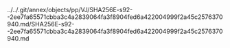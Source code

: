 ../../.git/annex/objects/pp/VJ/SHA256E-s92--2ee7fa65571cbba3c4a2839064fa3f8904fed6a422004999f2a45c2576370940.md/SHA256E-s92--2ee7fa65571cbba3c4a2839064fa3f8904fed6a422004999f2a45c2576370940.md